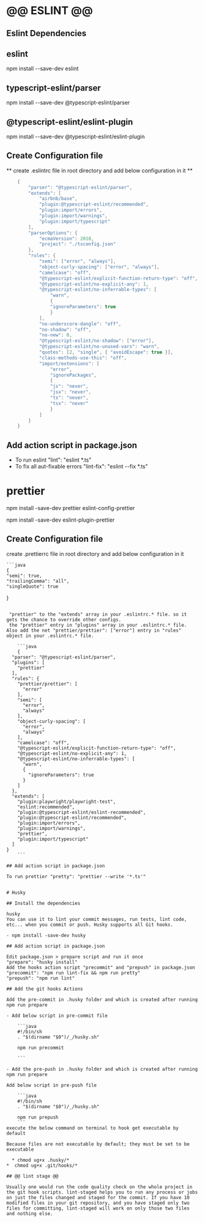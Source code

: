 # @@ ESLINT @@

## Eslint Dependencies

## eslint

npm install --save-dev eslint

## typescript-eslint/parser

npm install --save-dev @typescript-eslint/parser

## @typescript-eslint/eslint-plugin

npm install --save-dev @typescript-eslint/eslint-plugin

## Create Configuration file

** create .eslintrc file in root directory and add below configuration in it **

```java
    {
        "parser": "@typescript-eslint/parser",
        "extends": [
            "airbnb/base",
            "plugin:@typescript-eslint/recommended",
            "plugin:import/errors",
            "plugin:import/warnings",
            "plugin:import/typescript"
        ],
        "parserOptions": {
            "ecmaVersion": 2018,
            "project": "./tsconfig.json"
        },
        "rules": {
            "semi": ["error", "always"],
            "object-curly-spacing": ["error", "always"],
            "camelcase": "off",
            "@typescript-eslint/explicit-function-return-type": "off",
            "@typescript-eslint/no-explicit-any": 1,
            "@typescript-eslint/no-inferrable-types": [
                "warn",
                {
                "ignoreParameters": true
                }
            ],
            "no-underscore-dangle": "off",
            "no-shadow": "off",
            "no-new": 0,
            "@typescript-eslint/no-shadow": ["error"],
            "@typescript-eslint/no-unused-vars": "warn",
            "quotes": [2, "single", { "avoidEscape": true }],
            "class-methods-use-this": "off",
            "import/extensions": [
                "error",
                "ignorePackages",
                {
                "js": "never",
                "jsx": "never",
                "ts": "never",
                "tsx": "never"
                }
            ]
        }
    }

```

## Add action script in package.json

- To run eslint "lint": "eslint \*.ts"
- To fix all aut-fixable errors "lint-fix": "eslint --fix \*.ts"

# prettier

npm install -save-dev prettier
eslint-config-prettier

npm install -save-dev eslint-plugin-prettier

## Create Configuration file

create .prettierrc file in root directory and add below configuration in it

    ```java
    {
    "semi": true,
    "trailingComma": "all",
    "singleQuote": true

}

````

 "prettier" to the "extends" array in your .eslintrc.* file. so it gets the chance to override other configs.
 the "prettier" entry in "plugins" array in your .eslintrc.* file.
Also add the net "prettier/prettier": ["error"] entry in "rules" object in your .eslintrc.* file.

    ```java
    {
  "parser": "@typescript-eslint/parser",
  "plugins": [
    "prettier"
  ],
  "rules": {
    "prettier/prettier": [
      "error"
    ],
    "semi": [
      "error",
      "always"
    ],
    "object-curly-spacing": [
      "error",
      "always"
    ],
    "camelcase": "off",
    "@typescript-eslint/explicit-function-return-type": "off",
    "@typescript-eslint/no-explicit-any": 1,
    "@typescript-eslint/no-inferrable-types": [
      "warn",
      {
        "ignoreParameters": true
      }
    ]
  },
  "extends": [
    "plugin:playwright/playwright-test",
    "eslint:recommended",
    "plugin:@typescript-eslint/eslint-recommended",
    "plugin:@typescript-eslint/recommended",
    "plugin:import/errors",
    "plugin:import/warnings",
    "prettier",
    "plugin:import/typescript"
  ]
}
    ```

## Add action script in package.json

To run prettier "pretty": "prettier --write '*.ts'"


# Husky

## Install the dependencies

husky
You can use it to lint your commit messages, run tests, lint code, etc... when you commit or push. Husky supports all Git hooks.

- npm install -save-dev husky

## Add action script in package.json

Edit package.json > prepare script and run it once
"prepare": "husky install"
Add the hooks action script "precommit" and "prepush" in package.json
"precommit": "npm run lint-fix && npm run pretty"
"prepush": "npm run lint"

## Add the git hooks Actions

Add the pre-commit in .husky folder and which is created after running npm run prepare

- Add below script in pre-commit file

    ```java
    #!/bin/sh
    . "$(dirname "$0")/_/husky.sh"

    npm run precommit

    ```

- Add the pre-push in .husky folder and which is created after running npm run prepare

Add below script in pre-push file

    ```java
    #!/bin/sh
    . "$(dirname "$0")/_/husky.sh"

    npm run prepush
    ```
execute the below command on terminal to hook get executable by default

Because files are not executable by default; they must be set to be executable

  * chmod ug+x .husky/*
*  chmod ug+x .git/hooks/*

## @@ lint stage @@

Usually one would run the code quality check on the whole project in the git hook scripts. lint-staged helps you to run any process or jobs on just the files changed and staged for the commit. If you have 10 modified files in your git repository, and you have staged only two files for committing, lint-staged will work on only those two files and nothing else.
````
